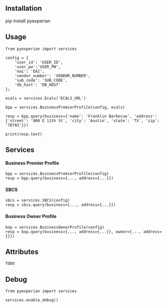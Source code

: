 ## Installation

   pip install pyexperian

## Usage

    from pyexperian import services
    
    config = {
        'user_id': 'USER_ID', 
        'user_pw':'USER_PW', 
        'eai': 'EAI', 
        'vendor_number': 'VENDOR_NUMBER', 
        'sub_code': 'SUB_CODE', 
        'db_host': 'DB_HOST'
    };
    
    ecals = services.Ecals('ECALS_URL')
    
    bpp = services.BusinessPremierProfile(config, ecals)
    
    resp = bpp.query(business={'name': 'Franklin Barbecue', 'address': {'street': '900 E 11th St', 'city': 'Austin', 'state': 'TX', 'zip': '78702'}})
    
    print(resp.text)
    
## Services

#### Business Premier Profile

    bpp = services.BusinessPremierProfile(config)
    resp = bpp.query(business={..., address={...}})

#### SBCS

    sbcs = services.SBCS(config)
    resp = sbcs.query(business={..., address={...}})
    
#### Business Owner Profile

    bop = services.BusinessOwnerProfile(config)
    resp = bop.query(business={..., address={...}}, owner={..., address={}})
    

## Attributes

    TODO

## Debug 

    from pyexperian import services
    
    services.enable_debug()
    